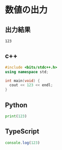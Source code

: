 # 数値の出力

## 出力結果
```
123
```

## c++

```c++
#include <bits/stdc++.h>
using namespace std;

int main(void) {
  cout << 123 << endl;
}
```

## Python

```python
print(123)
```

## TypeScript

```ts
console.log(123)
```